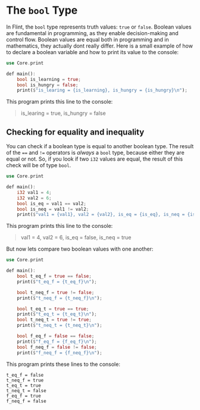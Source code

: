 # The `bool` Type

In Flint, the `bool` type represents truth values: `true` or `false`. Boolean values are fundamental in programming, as they enable decision-making and control flow. Boolean values are equal both in programming and in mathematics, they actually dont really differ. Here is a small example of how to declare a boolean variable and how to print its value to the console:

```rs
use Core.print

def main():
    bool is_learning = true;
    bool is_hungry = false;
    print($"is_learing = {is_learning}, is_hungry = {is_hungry}\n");
```

This program prints this line to the console:

> is_learing = true, is_hungry = false

## Checking for equality and inequality

You can check if a boolean type is equal to another boolean type. The result of the `==` and `!=` operators is _always_ a `bool` type, because either they are equal or not. So, if you look if two `i32` values are equal, the result of this check will be of type `bool`.

```rs
use Core.print

def main():
    i32 val1 = 4;
    i32 val2 = 6;
    bool is_eq = val1 == val2;
    bool is_neq = val1 != val2;
    print($"val1 = {val1}, val2 = {val2}, is_eq = {is_eq}, is_neq = {is_neq}\n");
```

This program prints this line to the console:

> val1 = 4, val2 = 6, is_eq = false, is_neq = true

But now lets compare two boolean values with one another:

```rs
use Core.print

def main():
    bool t_eq_f = true == false;
    print($"t_eq_f = {t_eq_f}\n");

    bool t_neq_f = true != false;
    print($"t_neq_f = {t_neq_f}\n");

    bool t_eq_t = true == true;
    print($"t_eq_t = {t_eq_t}\n");
    bool t_neq_t = true != true;
    print($"t_neq_t = {t_neq_t}\n");

    bool f_eq_f = false == false;
    print($"f_eq_f = {f_eq_f}\n");
    bool f_neq_f = false != false;
    print($"f_neq_f = {f_neq_f}\n");
```

This program prints these lines to the console:

```
t_eq_f = false
t_neq_f = true
t_eq_t = true
t_neq_t = false
f_eq_f = true
f_neq_f = false
```
